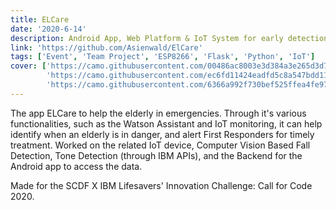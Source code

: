 ```yaml
---
title: ELCare
date: '2020-6-14'
description: Android App, Web Platform & IoT System for early detection & response to home emergencies (eg. elderly falls)
link: 'https://github.com/Asienwald/ElCare'
tags: ['Event', 'Team Project', 'ESP8266', 'Flask', 'Python', 'IoT']
cover: ['https://camo.githubusercontent.com/00486ac8003e3d384a3e265d3d735ae1ce247925beaa1e46f7d07f7c8f9e5c92/68747470733a2f2f692e696d6775722e636f6d2f3856704b4d46502e706e67', 
        'https://camo.githubusercontent.com/ec6fd11424eadfd5c8a547bdd1135a7904615272c81bc7737f04909e25319260/68747470733a2f2f692e696d6775722e636f6d2f624858456d67672e706e67', 
        'https://camo.githubusercontent.com/6366a992f730bef525ffea4fe97763d3c1bd07bf7b80bc55b971e7508fd5dce9/68747470733a2f2f692e696d6775722e636f6d2f3633776c644b632e706e67']
---
```


The app ELCare to help the elderly in emergencies. 
Through it's various functionalities, such as the Watson Assistant and IoT monitoring,
it can help identify when an elderly is in danger, and alert First Responders for timely treatment. 
Worked on the related IoT device, Computer Vision Based Fall Detection, Tone Detection (through IBM APIs),
 and the Backend for the Android app to access the data.

Made for the SCDF X IBM Lifesavers' Innovation Challenge: Call for Code 2020.

<!-- https://asienwald.github.io/assets/projects/elcare-8.jpg -->
